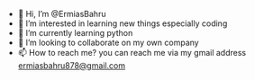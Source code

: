 - 👋 Hi, I’m @ErmiasBahru
- 👀 I’m interested in learning new things especially coding
- 🌱 I’m currently learning python
- 💞️ I’m looking to collaborate on my own company
- 📫 How to reach me? you can reach me via my gmail address ermiasbahru878@gmail.com

<!---
ErmiasBahru/ErmiasBahru is a ✨ special ✨ repository because its `README.md` (this file) appears on your GitHub profile.
You can click the Preview link to take a look at your changes.
--->
